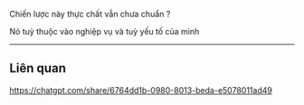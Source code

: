 
Chiến lược này thực chất vẫn chưa chuẩn ?

Nó tuỳ thuộc vào nghiệp vụ và tuỳ yếu tố của mình









---

## Liên quan

https://chatgpt.com/share/6764dd1b-0980-8013-beda-e5078011ad49